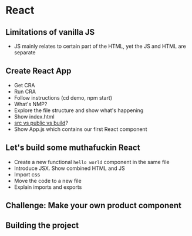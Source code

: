 # React

## Limitations of vanilla JS
- JS mainly relates to certain part of the HTML, yet the JS and HTML are separate

## Create React App
- Get CRA
- Run CRA
- Follow instructions (cd demo, npm start)
- What's NMP?
- Explore the file structure and show what's happening
- Show index.html
- [src vs public vs build](https://stackoverflow.com/questions/52266892/meaning-of-src-public-and-build-folders)?
- Show App.js which contains our first React component

## Let's build some muthafuckin React
- Create a new functional ```hello world``` component in the same file
- Introduce JSX. Show combined HTML and JS
- Import css
- Move the code to a new file
- Explain imports and exports

## Challenge: Make your own product component

## Building the project
